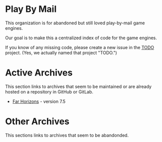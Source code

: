 # Play By Mail
This organization is for abandoned but still loved play-by-mail game engines.

Our goal is to make this a centralized index of code for the game engines.

If you know of any missing code, please create a new issue in the [TODO](https://github.com/playbymail/TODO) project.
(Yes, we actually named that project "TODO.")

# Active Archives
This section links to archives that seem to be maintained or are already hosted on a repository in GitHub or GitLab.

* [Far Horizons](https://github.com/playbymail/Far-Horizons) - version 7.5

# Other Archives
This sections links to archives that seem to be abandonded.

